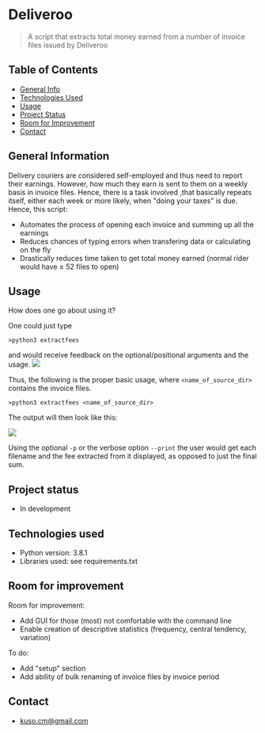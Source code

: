# Deliveroo 
> A script that extracts total money earned from a number of invoice files issued by Deliveroo

## Table of Contents
* [General Info](#general-information)
* [Technologies Used](#technologies-used)
* [Usage](#usage)
* [Project Status](#project-status)
* [Room for Improvement](#room-for-improvement)
* [Contact](#contact)
<!-- * [License](#license) -->


## General Information

Delivery couriers are considered self-employed and thus need to report their earnings.
However, how much they earn is sent to them on a weekly basis in invoice files. Hence, there is a task involved ,that basically repeats itself, either each week or more likely, when "doing your taxes" is due.
Hence, this script:

- Automates the process of opening each invoice and summing up all the earnings
- Reduces chances of typing errors when transfering data or calculating on the fly
- Drastically reduces time taken to get total money earned (normal rider would have $\ge$ 52 files to open)

## Usage

How does one go about using it?

One could just type
```{bash}
>python3 extractfees
```
and would receive feedback on the optional/positional arguments and the usage.
![](./feedback-on-usage.png)

Thus, the following is the proper basic usage, where `<name_of_source_dir>` contains the invoice files.
```{bash}
>python3 extractfees <name_of_source_dir>
```
The output will then look like this:

![](./feedback-on-output.png)


Using the optional `-p` or the verbose option `--print` the user would get each filename and the fee extracted from it displayed, as opposed to just the final sum.

## Project status

- In development

## Technologies used

- Python version: 3.8.1
- Libraries used: see requirements.txt

## Room for improvement

Room for improvement:

- Add GUI for those (most) not comfortable with the command line
- Enable creation of descriptive statistics (frequency, central tendency, variation)

To do:

- Add "setup" section
- Add ability of bulk renaming of invoice files by invoice period

## Contact

- kuso.cm@gmail.com